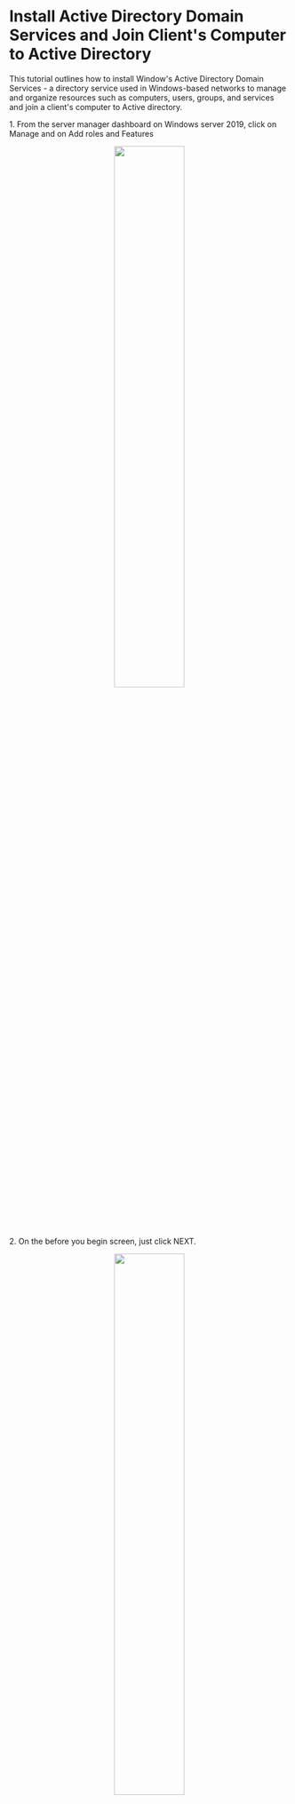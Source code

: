 <h1>Install Active Directory Domain Services and Join Client's Computer to Active Directory</h1>
<p>This tutorial outlines how to install Window's Active Directory Domain Services - a directory service used in Windows-based networks to manage and organize resources such as computers, users, groups, and services and join a client's computer to Active directory.<br/></p>

<P>1. From the server manager dashboard on Windows server 2019, click on Manage and on Add roles and Features</P>
<p align="center"><img src="https://i.imgur.com/BFw3fUz.png" height="50%" width="50%"/>

<p>2. On the before you begin screen, just click NEXT.</p>
<p align="center"><img src="https://i.imgur.com/gaMZiFi.png" height="50%" width="50%"/>

<p>3. On the Installation Type screen, make sure the Role-based or feature-based installation is selected, then click <b>NEXT.</b>.</p>
<p align="center"><img src="https://i.imgur.com/ZvY3YRt.png" height="50%" width="50%"/>

<p>4. On the Select destination server screen, make sure the select a server from the server pool is selected and select the server you are trying to install Adds from the server pool, then click NEXT.</p>
<p align="center"><img src="https://i.imgur.com/Xq8ggfi.png" height="50%" width="50%"/>

<p>5. On the select server roles screen, select the second option(Active Directory Domain Services) and click on add features from the pop-up screen, then click NEXT.</p>
<p align="center"><img src="https://i.imgur.com/FJXu3HC.png" height="50%" width="50%"/>

<p>6. On the select features screen, just click NEXT.</p>
<p align="center"><img src="https://i.imgur.com/6Ri1r9H.png" height="50%" width="50%"/>

<p>7. On confirm installation selections, just click on INSTALL and wait for the installation to complete. </p>
<p align="center"><img src="https://i.imgur.com/qgNK3C5.png" height="50%" width="50%"/>

<p>8. After the installation is complete, from the notification, click on promote the server to a domain controller</p>
<p align="center"><img src="https://i.imgur.com/QxcyWQO.png" height="50%" width="50%"/>

<p>9. On the Deployment configuration screen, select add a new forest and enter your desired domain name in the Root domain name box, then click NEXT. </p>
<p align="center"><img src="https://i.imgur.com/qhMIfKw.png" height="50%" width="50%"/>

<p>10. On the Domain Controller Options screen, Input password and confirm password, then click NEXT.</p>
<p align="center"><img src="https://i.imgur.com/W7ujg6C.png" height="50%" width="50%"/>

<p>11. On the Additional options screen, leave your domain name in the NetBIOS domain name and click NEXT.</p>
<p align="center"><img src="https://i.imgur.com/TvIq19K.png" height="50%" width="50%"/>

<p>12. On the Paths screen, leave it at default and click NEXT.</p>
<p align="center"><img src="https://i.imgur.com/VvvvYWw.png" height="50%" width="50%"/>

<p>13. On the Review Options, click NEXT.</p>
<p align="center"><img src="https://i.imgur.com/S3odSml.png" height="50%" width="50%"/>

<p>14. On the Prerequisites Check, click INSTALL .</p>
<p align="center"><img src="https://i.imgur.com/3Lto4nb.png" height="50%" width="50%"/>

<p>15. On the Installation page, just wait for the installation to complete.</p>
<p align="center"><img src="https://i.imgur.com/l82jh6v.png" height="50%" width="50%"/>



<br>
<br>
<br>
<br>
<br>
<br>



<h1>Joining Windows 11(client's computer) to ADDS</h1>
<p>To join a client's computer to Active Directory Domain Services(ADDS), I did the following<p>

<p>1. From the client's computer , go to This PC, right-click and select on properties.</p>
<p align="center"><img src="https://i.imgur.com/AavnsIH.png" height="50%" width="50%"/>

<p>2. On the about page, click on Domain or workgroup</p>
<p align="center"><img src="https://i.imgur.com/E8xSesk.png" height="50%" width="50%"/>

<p>3. On the system’s properties’ screen, in the the computer name tab, click on change</p>
<p align="center"><img src="https://i.imgur.com/kVdB6eC.png" height="50%" width="50%"/>

<p>4. On the Computer name/Domain changes, click the “Member of” to be Domain and input your domain name, then click OK.</p>
<p align="center"><img src="https://i.imgur.com/9V2xVK0.png" height="50%" width="50%"/>

<p>5. This next screen pops up for you to enter name and password of an account with permission to join domain, enter the required info and click OK.</p>
<p align="center"><img src="https://i.imgur.com/RKRRCVQ.png" height="50%" width="50%"/>

<p>6. Then you will be required to restart your computer to apply the changes, just click OK.</p>
<p align="center"><img src="https://i.imgur.com/VlT6HCs.png" height="50%" width="50%"/>


<br>
<br>
